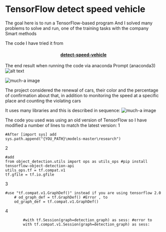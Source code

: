 # TensorFlow detect speed vehicle
The goal here is to run a TensorFlow-based program
And I solved many problems to solve and run, one of the training tasks with the company Smart methods

The code I have tried it from
#### <p align="center"> [detect-speed-vehicle](https://github.com/bluesven869/detect-speed-vehicle)</p>

The end result when running the code via anaconda Prompt (anaconda3)
![alt text](https://github.com/MohammadYAmmar/entry-to-computer-vision-and-smart-operations-via-Python/blob/master/TensorFlow%20detect%20speed%20vehicle/GIF%20Identification%20of%20the%20vehicle%20and%20monitoring%20of%20the%20violation.gif "result")

![much-a image](https://github.com/MohammadYAmmar/entry-to-computer-vision-and-smart-operations-via-Python/blob/master/TensorFlow%20detect%20speed%20vehicle/Image%20showing%20identification%20of%20the%20car.png) 


The project considered the renewal of cars, their color and the percentage of confirmation about that, in addition to monitoring the speed at a specific place and counting the violating cars

It uses many libraries and this is described in sequence:
![much-a image](https://user-images.githubusercontent.com/22610163/41812993-a4b5a172-7735-11e8-89f6-083ec0625f21.png) 

The code you used was using an old version of TensorFlow so I have modified a number of lines to match the latest version:
1
```
#After [import sys] add
sys.path.append("{YOU_PATH}\models-master\research")
```
2
```
#add
from object_detection.utils import ops as utils_ops #pip install tensorflow-object-detection-api
utils_ops.tf = tf.compat.v1
tf.gfile = tf.io.gfile
```
3
```
#use "tf.compat.v1.GraphDef()" instead if you are using tensorflow 2.0
    # od_graph_def = tf.GraphDef() #Error , to
    od_graph_def = tf.compat.v1.GraphDef()
```
4
```
        #with tf.Session(graph=detection_graph) as sess: #error to
        with tf.compat.v1.Session(graph=detection_graph) as sess:
```

